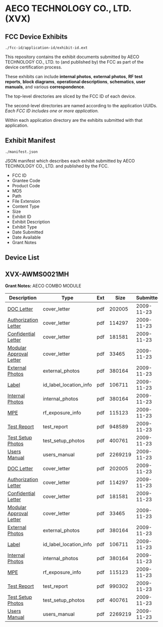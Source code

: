# AECO TECHNOLOGY CO., LTD. (XVX)
## FCC Device Exhibits

```
./fcc-id/application-id/exhibit-id.ext
```

This repository contains the exhibit documents submitted by AECO TECHNOLOGY CO., LTD. to (and published by) the FCC as part of the device certification process.

These exhibits can include **internal photos**, **external photos**, **RF test reports**, **block diagrams**, **operational descriptions**, **schematics**, **user manuals**, and various **correspondence**.

The top-level directories are sliced by the FCC ID of each device.

The second-level directories are named according to the application UUIDs. *Each FCC ID includes one or more application.*

Within each application directory are the exhibits submitted with that application. 

## Exhibit Manifest

```
./manifest.json
```

JSON manifest which describes each exhibit submitted by AECO TECHNOLOGY CO., LTD. and published by the FCC.

- FCC ID
- Grantee Code
- Product Code
- MD5
- Path
- File Extension
- Content Type
- Size
- Exhibit ID
- Exhibit Description
- Exhibit Type
- Date Submitted
- Date Available
- Grant Notes

## Device List
## XVX-AWMS0021MH
**Grant Notes:** AECO COMBO MODULE

| Description | Type | Ext | Size | Submitted | Available |
| ----------- | ---- | --- | ---- | --------- | --------- |
| [DOC Letter](XVX-AWMS0021MH/aa5ea53e5cebc3bf5b45be495a59594c/1203534.pdf) | cover_letter | pdf | 202005 | 2009-11-23 | 2009-11-25 |
| [Authorization Letter](XVX-AWMS0021MH/aa5ea53e5cebc3bf5b45be495a59594c/1203535.pdf) | cover_letter | pdf | 114297 | 2009-11-23 | 2009-11-25 |
| [Confidential Letter](XVX-AWMS0021MH/aa5ea53e5cebc3bf5b45be495a59594c/1203538.pdf) | cover_letter | pdf | 181581 | 2009-11-23 | 2009-11-25 |
| [Modular Approval Letter](XVX-AWMS0021MH/aa5ea53e5cebc3bf5b45be495a59594c/1203540.pdf) | cover_letter | pdf | 33465 | 2009-11-23 | 2009-11-25 |
| [External Photos](XVX-AWMS0021MH/aa5ea53e5cebc3bf5b45be495a59594c/1203537.pdf) | external_photos | pdf | 380164 | 2009-11-23 | 2009-11-25 |
| [Label](XVX-AWMS0021MH/aa5ea53e5cebc3bf5b45be495a59594c/1203539.pdf) | id_label_location_info | pdf | 106711 | 2009-11-23 | 2009-11-25 |
| [Internal Photos](XVX-AWMS0021MH/aa5ea53e5cebc3bf5b45be495a59594c/1203537.pdf) | internal_photos | pdf | 380164 | 2009-11-23 | 2009-11-25 |
| [MPE](XVX-AWMS0021MH/aa5ea53e5cebc3bf5b45be495a59594c/1203541.pdf) | rf_exposure_info | pdf | 115123 | 2009-11-23 | 2009-11-25 |
| [Test Report](XVX-AWMS0021MH/aa5ea53e5cebc3bf5b45be495a59594c/1203536.pdf) | test_report | pdf | 948589 | 2009-11-23 | 2009-11-25 |
| [Test Setup Photos](XVX-AWMS0021MH/aa5ea53e5cebc3bf5b45be495a59594c/1203542.pdf) | test_setup_photos | pdf | 400761 | 2009-11-23 | 2009-11-25 |
| [Users Manual](XVX-AWMS0021MH/aa5ea53e5cebc3bf5b45be495a59594c/1203543.pdf) | users_manual | pdf | 2269219 | 2009-11-23 | 2009-11-25 |
| [DOC Letter](XVX-AWMS0021MH/69fa3e1fb26e89aefe513fa5e1483926/1203534.pdf) | cover_letter | pdf | 202005 | 2009-11-23 | 2009-11-25 |
| [Authorization Letter](XVX-AWMS0021MH/69fa3e1fb26e89aefe513fa5e1483926/1203535.pdf) | cover_letter | pdf | 114297 | 2009-11-23 | 2009-11-25 |
| [Confidential Letter](XVX-AWMS0021MH/69fa3e1fb26e89aefe513fa5e1483926/1203538.pdf) | cover_letter | pdf | 181581 | 2009-11-23 | 2009-11-25 |
| [Modular Approval Letter](XVX-AWMS0021MH/69fa3e1fb26e89aefe513fa5e1483926/1203540.pdf) | cover_letter | pdf | 33465 | 2009-11-23 | 2009-11-25 |
| [External Photos](XVX-AWMS0021MH/69fa3e1fb26e89aefe513fa5e1483926/1203537.pdf) | external_photos | pdf | 380164 | 2009-11-23 | 2009-11-25 |
| [Label](XVX-AWMS0021MH/69fa3e1fb26e89aefe513fa5e1483926/1203539.pdf) | id_label_location_info | pdf | 106711 | 2009-11-23 | 2009-11-25 |
| [Internal Photos](XVX-AWMS0021MH/69fa3e1fb26e89aefe513fa5e1483926/1203537.pdf) | internal_photos | pdf | 380164 | 2009-11-23 | 2009-11-25 |
| [MPE](XVX-AWMS0021MH/69fa3e1fb26e89aefe513fa5e1483926/1203541.pdf) | rf_exposure_info | pdf | 115123 | 2009-11-23 | 2009-11-25 |
| [Test Report](XVX-AWMS0021MH/69fa3e1fb26e89aefe513fa5e1483926/1203551.pdf) | test_report | pdf | 990302 | 2009-11-23 | 2009-11-25 |
| [Test Setup Photos](XVX-AWMS0021MH/69fa3e1fb26e89aefe513fa5e1483926/1203542.pdf) | test_setup_photos | pdf | 400761 | 2009-11-23 | 2009-11-25 |
| [Users Manual](XVX-AWMS0021MH/69fa3e1fb26e89aefe513fa5e1483926/1203543.pdf) | users_manual | pdf | 2269219 | 2009-11-23 | 2009-11-25 |

